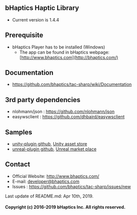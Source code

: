 ## bHaptics Haptic Library
* Current version is 1.4.4

## Prerequisite
* bHaptics Player has to be installed (Windows)
   * The app can be found in
   bHaptics webpage: [http://www.bhaptics.com](http://bhaptics.com/)


## Documentation
* https://github.com/bhaptics/tac-sharp/wiki/Documentation


## 3rd party dependencies
* nlohmann/json : https://github.com/nlohmann/json
* easywsclient : https://github.com/dhbaird/easywsclient


## Samples
* [unity-plugin github](https://github.com/bhaptics/tactosy-sharp/tree/master/samples/unity-plugin), [Unity asset store](https://assetstore.unity.com/packages/tools/integration/bhaptics-haptic-plugin-76647)
* [unreal-plugin github](https://github.com/bhaptics/TactUnrealEngine4), [Unreal market place](https://www.unrealengine.com/marketplace/en-US/slug/bhaptics-haptic-manager)


## Contact
* Official Website: http://www.bhaptics.com/
* E-mail: developer@bhaptics.com
* Issues : https://github.com/bhaptics/tac-sharp/issues/new

Last update of README.md: Apr 10th, 2019.

#### Copyright (c) 2016-2019 bHaptics Inc. All rights reserved.
